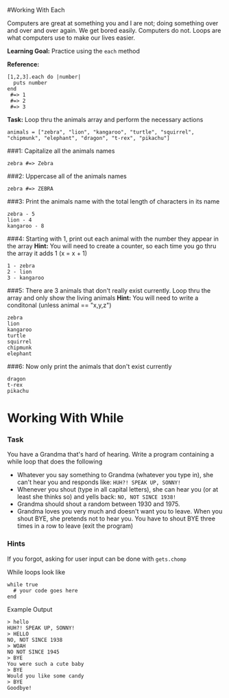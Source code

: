 #Working With Each

Computers are great at something you and I are not; doing something over and over and over again. We get bored
easily. Computers do not. Loops are what computers use to make our lives easier.

**Learning Goal:** Practice using the `each` method

**Reference:**
```
[1,2,3].each do |number|
  puts number
end
 #=> 1
 #=> 2
 #=> 3
```

**Task:** Loop thru the animals array and perform the necessary actions
```
animals = ["zebra", "lion", "kangaroo", "turtle", "squirrel", "chipmunk", "elephant", "dragon", "t-rex", "pikachu"]

```
###1: Capitalize all the animals names
```
zebra #=> Zebra
```
###2: Uppercase all of the animals names
```
zebra #=> ZEBRA
```
###3: Print the animals name with the total length of characters in its name
```
zebra - 5
lion - 4
kangaroo - 8
```
###4: Starting with 1, print out each animal with the number they appear in the array
**Hint:** You will need to create a counter, so each time you go thru the array it adds 1 (x = x + 1)
```
1 - zebra
2 - lion
3 - kangaroo
```

###5: There are 3 animals that don't really exist currently.  Loop thru the array and only show the living animals
**Hint:** You will need to write a conditonal (unless animal == "x,y,z")
```
zebra
lion
kangaroo
turtle
squirrel
chipmunk
elephant
```
###6: Now only print the animals that don't exist currently
```
dragon
t-rex
pikachu
```

# Working With While

### Task

You have a Grandma that's hard of hearing. Write a program containing a while loop that does the following

* Whatever you say something to Grandma (whatever you type in), she can't hear you and responds like:
```HUH?! SPEAK UP, SONNY!```
* Whenever you shout (type in all capital letters), she can hear you (or at least she thinks so) and yells back:
```NO, NOT SINCE 1938!```
* Grandma should shout a random between 1930 and 1975.
* Grandma loves you very much and doesn't want you to leave. When you shout BYE, she pretends not to hear you.
You have to shout BYE three times in a row to leave (exit the program)

### Hints

If you forgot, asking for user input can be done with `gets.chomp`

While loops look like
```
while true
  # your code goes here
end
```

Example Output

```
> hello
HUH?! SPEAK UP, SONNY!
> HELLO
NO, NOT SINCE 1938
> WOAH
NO NOT SINCE 1945
> BYE
You were such a cute baby
> BYE
Would you like some candy
> BYE
Goodbye!
```

